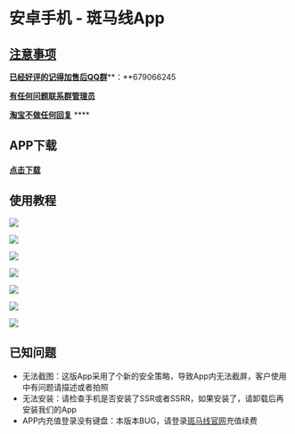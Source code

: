 # 安卓手机 - 斑马线App

## [注意事项](https://bmxcloud.pro)

[**已经好评的记得加售后QQ群**](https://bmxcloud.pro)**：**679066245

[**有任何问题联系群管理员**](https://bmxcloud.pro)

[ **淘宝不做任何回复**](https://bmxcloud.pro) ****

## APP下载

#### [点击下载](https://www.lanzous.com/i41oc4f)

## 使用教程

![](../.gitbook/assets/image%20%283%29.png)

![](../.gitbook/assets/image%20%2834%29.png)

![](../.gitbook/assets/image%20%2878%29.png)

![](../.gitbook/assets/image%20%289%29.png)

![](../.gitbook/assets/image%20%286%29.png)

![](../.gitbook/assets/image%20%2825%29.png)

![](../.gitbook/assets/image%20%2815%29.png)



## 已知问题

* 无法截图：这版App采用了个新的安全策略，导致App内无法截屏，客户使用中有问题请描述或者拍照
* 无法安装：请检查手机是否安装了SSR或者SSRR，如果安装了，请卸载后再安装我们的App
* APP内充值登录没有键盘：本版本BUG，请登录[斑马线官网](https://bmxcloud.fun)充值续费
















